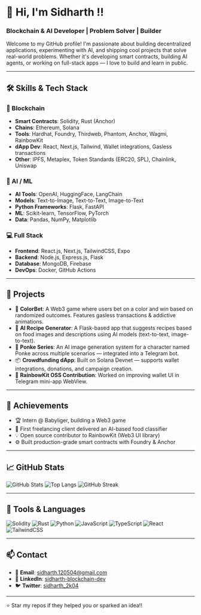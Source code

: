 # 👋 Hi, I'm Sidharth !!
### Blockchain & AI Developer | Problem Solver | Builder  

Welcome to my GitHub profile! I'm passionate about building decentralized applications, experimenting with AI, and shipping cool projects that solve real-world problems. Whether it's developing smart contracts, building AI agents, or working on full-stack apps — I love to build and learn in public.

---

## 🛠️ Skills & Tech Stack

### 🚀 Blockchain
- **Smart Contracts**: Solidity, Rust (Anchor)
- **Chains**: Ethereum, Solana
- **Tools**: Hardhat, Foundry, Thirdweb, Phantom, Anchor, Wagmi, RainbowKit
- **dApp Dev**: React, Next.js, Tailwind, Wallet integrations, Gasless transactions
- **Other**: IPFS, Metaplex, Token Standards (ERC20, SPL), Chainlink, Uniswap

### 🧠 AI / ML
- **AI Tools**: OpenAI, HuggingFace, LangChain
- **Models**: Text-to-Image, Text-to-Text, Image-to-Text
- **Python Frameworks**: Flask, FastAPI
- **ML**: Scikit-learn, TensorFlow, PyTorch
- **Data**: Pandas, NumPy, Matplotlib

### 💻 Full Stack
- **Frontend**: React.js, Next.js, TailwindCSS, Expo
- **Backend**: Node.js, Express.js, Flask
- **Database**: MongoDB, Firebase
- **DevOps**: Docker, GitHub Actions

---

## 🚧 Projects

- 🔗 **ColorBet**: A Web3 game where users bet on a color and win based on randomized outcomes. Features gasless transactions & addictive animations.
- 🍳 **AI Recipe Generator**: A Flask-based app that suggests recipes based on food images and descriptions using AI models (text-to-text, image-to-text).
- 🎨 **Ponke Series**: An AI image generation system for a character named Ponke across multiple scenarios — integrated into a Telegram bot.
- 📦 **Crowdfunding dApp**: Built on Solana Devnet — supports wallet integrations, donations, and campaign creation.
- 💬 **RainbowKit OSS Contribution**: Worked on improving wallet UI in Telegram mini-app WebView.

---

## 🌟 Achievements
- 🏆 Intern @ Babyliger, building a Web3 game
- 🤝 First freelancing client delivered an AI-based food classifier
- 💡 Open source contributor to RainbowKit (Web3 UI library)
- ⚙️ Built production-grade smart contracts with Foundry & Anchor

---

## 📈 GitHub Stats

![GitHub Stats](https://github-readme-stats.vercel.app/api?username=SIDHARTH20K4&show_icons=true&theme=dark&hide_border=true)
![Top Langs](https://github-readme-stats.vercel.app/api/top-langs/?username=SIDHARTH20K4&layout=compact&theme=dark&hide_border=true)
![GitHub Streak](https://streak-stats.demolab.com/?user=SIDHARTH20K4&theme=dark&hide_border=true)

---

## 🧰 Tools & Languages

![Solidity](https://img.shields.io/badge/Solidity-363636?style=for-the-badge&logo=solidity)
![Rust](https://img.shields.io/badge/Rust-000000?style=for-the-badge&logo=rust)
![Python](https://img.shields.io/badge/Python-3776AB?style=for-the-badge&logo=python)
![JavaScript](https://img.shields.io/badge/JavaScript-F7DF1E?style=for-the-badge&logo=javascript)
![TypeScript](https://img.shields.io/badge/TypeScript-3178C6?style=for-the-badge&logo=typescript)
![React](https://img.shields.io/badge/React-20232A?style=for-the-badge&logo=react&logoColor=61DAFB)
![TailwindCSS](https://img.shields.io/badge/TailwindCSS-38B2AC?style=for-the-badge&logo=tailwind-css)

---

## 📫 Contact

- 📧 **Email**: [sidharth.120504@gmail.com](mailto:sidharth.120504@gmail.com)
- 💼 **LinkedIn**: [sidharth-blockchain-dev](https://www.linkedin.com/in/sidharth-blockchain-dev/)
- 🐦 **Twitter**: [sidharth_2k04](https://x.com/sidharth_2k04)

---

⭐️ Star my repos if they helped you or sparked an idea!!
